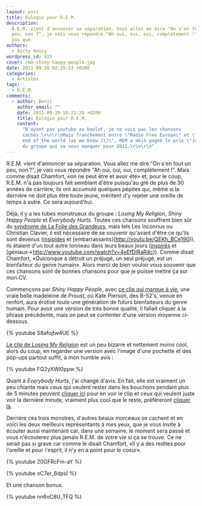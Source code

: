 ```yaml
---
layout: post
title: Eulogie pour R.E.M.
description:
  R.E.M. vient d'annoncer sa séparation. Vous allez me dire "On s'en fout un
  peu, non ?", je vais vous répondre "Ah oui, oui, oui, complètement !". Mais
  pas que.
authors:
  - Dirty Henry
wordpress_id: 915
cover: rem-shiny-happy-people.jpg
date: 2011-09-28 02:25:53 +0200
categories:
  - Artistes
tags:
  - R.E.M.
comments:
  - author: Benji
    author_email: ""
    date: 2011-09-29 18:21:20 +0200
    title: Eulogie pour R.E.M.
    content:
      "N'ayant pas youtube au boulot, je ne vois pas les chansons
      cachés.\r\n\r\nMais franchement entre \"Radio Free Europe\" et \"it's the
      end of the world (as we know it)\", REM a déjà gagné le prix \"Jo Dassin\"
      du groupe qui va nous manquer pour 2011.\r\n\r\n"
---
```


R.E.M. vient d'annoncer sa séparation. Vous allez me dire "On s'en fout un peu,
non ?", je vais vous répondre "Ah oui, oui, oui, complètement !". Mais comme
disait Chamfort, «on ne peut être et avoir été» et, pour le coup, R.E.M. n'a pas
toujours fait semblant d'être puisqu'au gré de plus de 30 années de carrière,
ils ont accumulé quelques pépites qui, même si la dernière ne doit plus être
toute jeune, méritent d'y rejeter une oreille de temps à autre. Ce sera
aujourd'hui.

Déjà, il y a les tubes monstrueux du groupe : _Losing My Religion_, _Shiny Happy
People_ et _Everybody Hurts_. Toutes ces chansons souffrent bien sûr du
[syndrome de La Folie des Grandeurs](266), mais tels Les Inconnus ou Christian
Clavier, il est nécessaire de se souvenir qu'avant d'être ce qu'ils sont devenus
([insipides](http://youtu.be/-qelka0YcsY) et
[embarrassants)(http://youtu.be/QEKh_BCe190)), ils étaient d'un tout autre
tonneau dans leurs beaux jours
([inspirés](http://www.youtube.com/watch?v=-be65CIwE08) et
[géniaux->http://www.youtube.com/watch?v=4eEfDIRaR4c)). Comme disait Chamfort,
«Quiconque a détruit un préjugé, un seul préjugé, est un bienfaiteur du genre
humain». Alors merci de bien vouloir vous souvenir que ces chansons sont de
bonnes chansons pour que je puisse mettre ça sur mon CV.

Commençons par _Shiny Happy People_, avec
[ce clip qui marque à vie](http://youtu.be/iCQ0vDAbF7s), une vraie belle
madeleine de Proust, où Kate Pierson, des B-52's, venue en renfort, aura érotisé
toute une génération de futurs bienfaiteurs du genre humain. Pour avoir une
version de très bonne qualité, il fallait cliquer à la phrase précédente, mais
on peut se contenter d'une version moyenne ci-dessous.

{% youtube S8afojtw4UE %}

[Le clip de _Losing My Religion_](http://youtu.be/if-UzXIQ5vw) est un peu
bizarre et nettement moins cool, alors du coup, en regarder une version avec
l'image d'une pochette et des pop-ups partout suffit, à mon humble avis :

{% youtube FQ2yXWi0ppw %}

Quant à _Everybody Hurts_, j'ai changé d'avis. En fait, elle est vraiment un peu
chiante mais ceux qui veulent rester dans les bouchons pendant plus de 5 minutes
peuvent [cliquer ici](http://youtu.be/ijZRCIrTgQc) pour en voir le clip et ceux
qui veulent juste voir la dernière minute, vraiment plus cool que le reste,
préféreront [cliquer là](http://youtu.be/ijZRCIrTgQc?t=4m9s).

Derrière ces trois monstres, d'autres beaux morceaux se cachent et en voici les
deux meilleurs représentants à mes yeux, que je vous invite à écouter aussi
maintenant car, dans une semaine, le moment sera passé et vous n'écouterez plus
jamais R.E.M. de votre vie si ça se trouve. Ce ne serait pas si grave car comme
le disait Chamfort, «Il y a des redites pour l'oreille et pour l'esprit, il n'y
en a point pour le coeur».

{% youtube Z0GFRcFm-aY %}

{% youtube oC7er_6dpsI %}

Et une chanson bonus.

{% youtube nn6nC8U_TFQ %}
